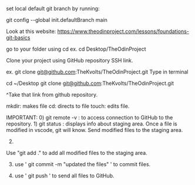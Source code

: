 set local default git branch by running:

git config --global init.defaultBranch main

Look at this website: https://www.theodinproject.com/lessons/foundations-git-basics


go to your folder using cd
ex. cd Desktop/TheOdinProject

Clone your project using GitHub repository SSH link.

ex. git clone git@github.com:TheKvolts/TheOdinProject.git
Type in terminal 

cd ~/Desktop
git clone git@github.com:TheKvolts/TheOdinProject.git

^Take that link from github repository. 


mkdir: makes file
cd: directs to file
touch: edits file. 

IMPORTANT:
0) git remote -v : to access connection to GitHub to the repository. 
1) 
git status : displays info about staging area. 
Once a file is modified in vscode, git will know. Send modified files to the staging area. 

2) 
Use "git add ." to add all modified files to the staging area.

3) use ' git commit -m "updated the files" '  to commit files. 

4) use ' git push ' to send all files to GitHub.
